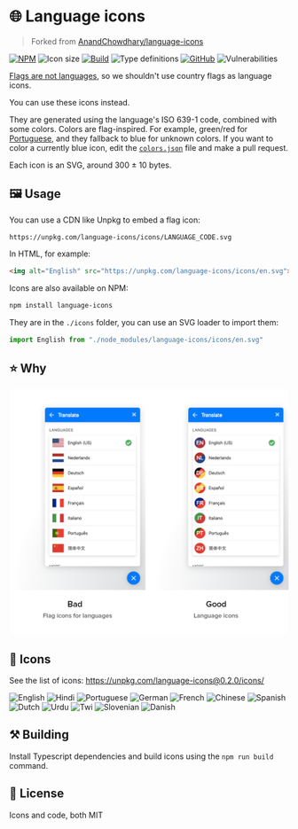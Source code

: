 # 🌐 Language icons

> Forked from [AnandChowdhary/language-icons](https://github.com/AnandChowdhary/language-icons)

[![NPM](https://img.shields.io/npm/v/language-icons.svg)](https://www.npmjs.com/package/language-icons)
![Icon size](https://img.shields.io/github/size/AnandChowdhary/language-icons/one-color.svg.svg)
[![Build](https://img.shields.io/travis/AnandChowdhary/language-icons.svg)](https://travis-ci.org/AnandChowdhary/language-icons)
![Type definitions](https://img.shields.io/npm/types/language-icons.svg?color=brightgreen)
[![GitHub](https://img.shields.io/github/license/anandchowdhary/language-icons.svg)](https://github.com/AnandChowdhary/language-icons/blob/master/LICENSE)
![Vulnerabilities](https://img.shields.io/snyk/vulnerabilities/github/AnandChowdhary/language-icons.svg)

[Flags are not languages](http://www.flagsarenotlanguages.com/blog/), so we shouldn't use country flags as language icons.

You can use these icons instead.

They are generated using the language's ISO 639-1 code, combined with some colors. Colors are flag-inspired. For example, green/red for [Portuguese](https://unpkg.com/language-icons/icons/pt.svg), and they fallback to blue for unknown colors. If you want to color a currently blue icon, edit the [`colors.json`](https://github.com/AnandChowdhary/language-icons/blob/master/colors.json) file and make a pull request.

Each icon is an SVG, around 300 ± 10 bytes.

## 🖼️ Usage

You can use a CDN like Unpkg to embed a flag icon:

```
https://unpkg.com/language-icons/icons/LANGUAGE_CODE.svg
```

In HTML, for example:

```html
<img alt="English" src="https://unpkg.com/language-icons/icons/en.svg">
```

Icons are also available on NPM:

```bash
npm install language-icons
```

They are in the `./icons` folder, you can use an SVG loader to import them:

```js
import English from "./node_modules/language-icons/icons/en.svg"
```

## ⭐ Why

![Example of flags versus language icons](https://raw.githubusercontent.com/AnandChowdhary/language-icons/master/example.png)

## 🎨 Icons

See the list of icons: https://unpkg.com/language-icons@0.2.0/icons/

![English](https://unpkg.com/language-icons/icons/en.svg)
![Hindi](https://unpkg.com/language-icons/icons/hi.svg)
![Portuguese](https://unpkg.com/language-icons/icons/pt.svg)
![German](https://unpkg.com/language-icons/icons/de.svg)
![French](https://unpkg.com/language-icons/icons/fr.svg)
![Chinese](https://unpkg.com/language-icons/icons/zh.svg)
![Spanish](https://unpkg.com/language-icons/icons/es.svg)
![Dutch](https://unpkg.com/language-icons/icons/nl.svg)
![Urdu](https://unpkg.com/language-icons/icons/ur.svg)
![Twi](https://unpkg.com/language-icons/icons/tw.svg)
![Slovenian](https://unpkg.com/language-icons/icons/sl.svg)
![Danish](https://unpkg.com/language-icons/icons/da.svg)

## ⚒️ Building

Install Typescript dependencies and build icons using the `npm run build` command.

## 📝 License

Icons and code, both MIT
